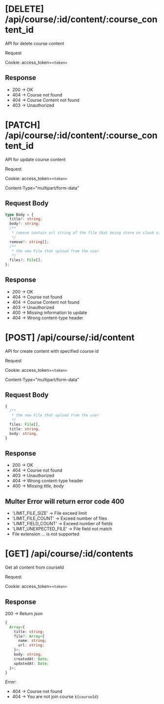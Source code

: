 # [DELETE] /api/course/:id/content/:course_content_id

API for delete course content

Request

Cookie: access_token=`<token>`

## Response

- 200 -> OK
- 404 -> Course not found
- 404 -> Course Content not found
- 403 -> Unauthorized

# [PATCH] /api/course/:id/content/:course_content_id

API for update course content

Request

Cookie: access_token=`<token>`

Content-Type="multipart/form-data"

## Request Body

```ts
type Body = {
  title?: string;
  body?: string;
  /**
   * remove contain url string of the file that being store on cloud storage
   */
  remove?: string[];
  /**
   * the new File that upload from the user
   */
  files?: File[];
};
```

## Response

- 200 -> OK
- 404 -> Course not found
- 404 -> Course Content not found
- 403 -> Unauthorized
- 400 -> Missing information to update
- 404 -> Wrong content-type header

# [POST] /api/course/:id/content

API for create content with specified course id

Request

Cookie: access_token=`<token>`

Content-Type="multipart/form-data"

## Request Body

```ts
{
  /**
   * the new File that upload from the user
   */
  files: File[],
  title: string,
  body: string,
}
```

## Response

- 200 -> OK
- 404 -> Course not found
- 403 -> Unauthorized
- 404 -> Wrong content-type header
- 400 -> Missing _title, body_

## Multer Error will return error code 400

- 'LIMIT_FILE_SIZE' -> File exceed limit
- 'LIMIT_FILE_COUNT' -> Exceed number of files
- 'LIMIT_FIELD_COUNT' -> Exceed number of fields
- 'LIMIT_UNEXPECTED_FILE' -> File field not match
- File extension ... is not supported

# [GET] /api/course/:id/contents

Get all content from courseId

Request

Cookie: access_token=`<token>`

## Response

200 -> Return json

```ts
{
  Array<{
    title: string;
    file?: Array<{
      name: string;
      url: string;
    }>;
    body: string;
    createdAt: Date;
    updatedAt: Date;
  }>;
}
```

_Error_:

- 404 -> Course not found
- 404 -> You are not join course `${courseId}`
